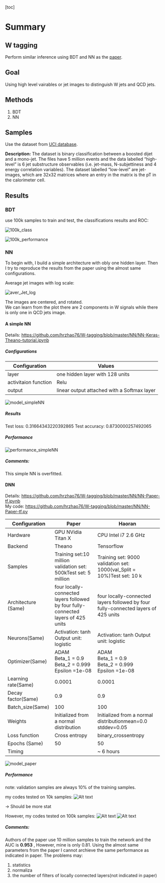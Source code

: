 [toc]

# Summary

## W tagging 

Perform similar inference using BDT and NN as the [paper](https://arxiv.org/pdf/1603.09349v1.pdf).

## Goal 

Using high level vairables or jet images to distinguish W jets and QCD jets. 

## Methods

1. BDT
2. NN 

## Samples

Use the dataset from [UCI database](http://mlphysics.ics.uci.edu/data/hepjets/).

**Description:** The dataset is binary classification between a boosted dijet and a mono-jet. The files have 5 million events and the data labelled “high-level” is 6 jet substructure observables (i.e. jet-mass, N-subjettiness and 4 energy correlation variables). The dataset labelled “low-level” are jet-images, which are 32x32 matrices where an entry in the matrix is the pT in the calorimeter cell.

## Results

### BDT

use 100k samples to train and test, the classifications results and ROC:

![100k_class](./BDT/100k_class.png)

![100k_performance](./BDT/100k_performance.png)

### NN 

To begin with, I build a simple architecture with obly one hidden layer. Then I try to reproduce the results from the paper using the almost same configurations.

Average jet images with log scale: 

![aver_Jet_log](./NN/aver_Jet_log.jpg)

The images are centered, and rotated.  
We can learn from the plot there are 2 components in W signals while there is only one in QCD jets image.

#### A simple NN

Details: https://github.com/hrzhao76/W-tagging/blob/master/NN/NN-Keras-Theano-tutorial.ipynb

##### Configurations

| Configuration        | Values                                      |
| -------------------- | ------------------------------------------- |
| layer                | one hidden layer with 128 units             |
| activitaion function | Relu                                        |
| output               | linear output attached with a Softmax layer |

![model_simpleNN](/Users/volantfox/Research/W-tagging/NN/model_simpleNN.png)

##### Results

Test loss: 0.31664343220392865
Test accuracy: 0.8730000257492065

##### Performance

![performance_simpleNN](/Users/volantfox/Research/W-tagging/NN/performance/simpleNN/performance_simpleNN.png)

##### Comments: 

This simple NN is overfitted. 

#### DNN

Details: https://github.com/hrzhao76/W-tagging/blob/master/NN/NN-Paper-tf.ipynb   
My code: https://github.com/hrzhao76/W-tagging/blob/master/NN/NN-Paper-tf.py

| Configuration       | Paper                                                        | Haoran                                                       |
| ------------------- | ------------------------------------------------------------ | ------------------------------------------------------------ |
| Hardware            | GPU NVidia Titan X                                           | CPU Intel i7 2.6 GHz                                         |
| Backend             | Theano                                                       | Tensorflow                                                   |
| Samples             | Training set:10 million validation set: 500kTest set: 5 million | Training set: 9000 validation set: 1000(val_Split = 10%)Test set: 10 k |
| Architecture (Same) | four locally-connected layers followed by four fully-connected layers of 425 units | four locally-connected layers followed by four fully-connected layers of 425 units |
| Neurons(Same)       | Activation: tanh Output unit: logistic                       | Activation: tanh Output unit: logistic                       |
| Optimizer(Same)     | ADAM<br />Beta_1 = 0.9<br />Beta_2 = 0.999<br />Epsilon =1e-08 | ADAM<br />Beta_1 = 0.9<br />Beta_2 = 0.999<br />Epsilon =1e-08 |
| Learning rate(Same) | 0.0001                                                       | 0.0001                                                       |
| Decay factor(Same)  | 0.9                                                          | 0.9                                                          |
| Batch_size(Same)    | 100                                                          | 100                                                          |
| Weights             | Initialized from a normal distribution                       | Initialized from a normal distributionmean=0.0 stddev=0.05   |
| Loss function       | Cross entropy                                                | binary_crossentropy                                          |
| Epochs (Same)       | 50                                                           | 50                                                           |
| Timing              |                                                              | ~ 6 hours                                                    |

![model_paper](./NN/model_summary.png)



##### Performance

note: validation samples are always 10% of the training samples.

my codes tested on 10k samples:
![Alt text](./NN/test/NN_10k/performance.png) 

-> Should be more stat

However, 
my codes tested on 100k samples:
![Alt text](./NN/test/NN_100k/performance_100k.png)
![Alt text](./NN/test/NN_100k/AUC.png)

##### Comments:

Authors of the paper use 10 million samples to train the network and the AUC is **0.953** , However, mine is only 0.81.
Using the almost same parameters from the paper I cannot archieve the same performance as indicated in paper. The problems may:

1. statistics
2. normaliza
3. the number of filters of locally connected layers(not indicated in paper)


